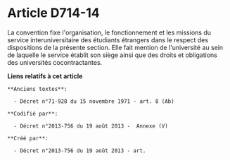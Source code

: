 # Article D714-14

La convention fixe l'organisation, le fonctionnement et les missions du service interuniversitaire des étudiants étrangers
dans le respect des dispositions de la présente section. Elle fait mention de l'université au sein de laquelle le service
établit son siège ainsi que des droits et obligations des universités cocontractantes.

**Liens relatifs à cet article**

	**Anciens textes**:

	  - Décret n°71-928 du 15 novembre 1971 - art. 8 (Ab)

	**Codifié par**:

	  - Décret n°2013-756 du 19 août 2013 -  Annexe (V)

	**Créé par**:

	  - Décret n°2013-756 du 19 août 2013 - art.
